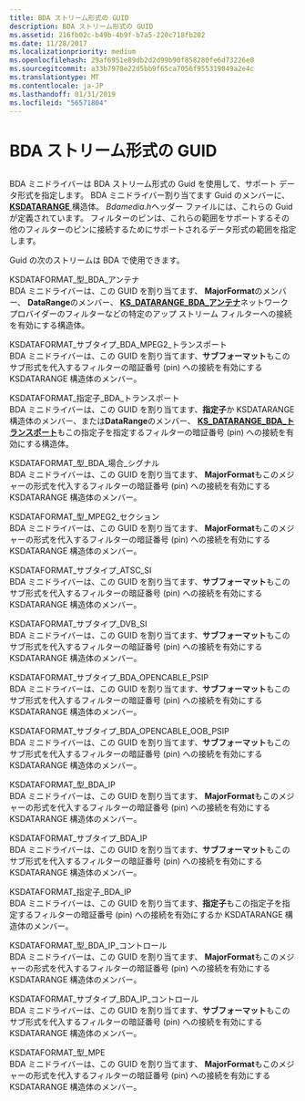 ```yaml
---
title: BDA ストリーム形式の GUID
description: BDA ストリーム形式の GUID
ms.assetid: 216fb02c-b49b-4b9f-b7a5-220c718fb202
ms.date: 11/28/2017
ms.localizationpriority: medium
ms.openlocfilehash: 29af6951e89db2d2d99b90f858280fe6d73226e0
ms.sourcegitcommit: a33b7978e22d5bb9f65ca7056f955319049a2e4c
ms.translationtype: MT
ms.contentlocale: ja-JP
ms.lasthandoff: 01/31/2019
ms.locfileid: "56571804"
---
```

# <a name="bda-stream-format-guids"></a>BDA ストリーム形式の GUID


## <span id="ddk_bda_stream_format_guids_ks"></span><span id="DDK_BDA_STREAM_FORMAT_GUIDS_KS"></span>


BDA ミニドライバーは BDA ストリーム形式の Guid を使用して、サポート データ形式を指定します。 BDA ミニドライバー割り当てます Guid のメンバーに、 [ **KSDATARANGE** ](https://msdn.microsoft.com/library/windows/hardware/ff561658)構造体。 *Bdamedia.h*ヘッダー ファイルには、これらの Guid が定義されています。 フィルターのピンは、これらの範囲をサポートするその他のフィルターのピンに接続するためにサポートされるデータ形式の範囲を指定します。

Guid の次のストリームは BDA で使用できます。

<span id="KSDATAFORMAT_TYPE_BDA_ANTENNA"></span><span id="ksdataformat_type_bda_antenna"></span>KSDATAFORMAT\_型\_BDA\_アンテナ  
BDA ミニドライバーは、この GUID を割り当てます、 **MajorFormat**のメンバー、 **DataRange**のメンバー、 [ **KS\_DATARANGE\_BDA\_アンテナ**](https://msdn.microsoft.com/library/windows/hardware/ff567343)ネットワーク プロバイダーのフィルターなどの特定のアップ ストリーム フィルターへの接続を有効にする構造体。

<span id="KSDATAFORMAT_SUBTYPE_BDA_MPEG2_TRANSPORT"></span><span id="ksdataformat_subtype_bda_mpeg2_transport"></span>KSDATAFORMAT\_サブタイプ\_BDA\_MPEG2\_トランスポート  
BDA ミニドライバーは、この GUID を割り当てます、**サブフォーマット**もこのサブ形式を代入するフィルターの暗証番号 (pin) への接続を有効にする KSDATARANGE 構造体のメンバー。

<span id="KSDATAFORMAT_SPECIFIER_BDA_TRANSPORT"></span><span id="ksdataformat_specifier_bda_transport"></span>KSDATAFORMAT\_指定子\_BDA\_トランスポート  
BDA ミニドライバーは、この GUID を割り当てます、**指定子**か KSDATARANGE 構造体のメンバー、または**DataRange**のメンバー、 [ **KS\_DATARANGE\_BDA\_トランスポート**](https://msdn.microsoft.com/library/windows/hardware/ff567346)もこの指定子を指定するフィルターの暗証番号 (pin) への接続を有効にする構造体。

<span id="KSDATAFORMAT_TYPE_BDA_IF_SIGNAL"></span><span id="ksdataformat_type_bda_if_signal"></span>KSDATAFORMAT\_型\_BDA\_場合\_シグナル  
BDA ミニドライバーは、この GUID を割り当てます、 **MajorFormat**もこのメジャーの形式を代入するフィルターの暗証番号 (pin) への接続を有効にする KSDATARANGE 構造体のメンバー。

<span id="KSDATAFORMAT_TYPE_MPEG2_SECTIONS"></span><span id="ksdataformat_type_mpeg2_sections"></span>KSDATAFORMAT\_型\_MPEG2\_セクション  
BDA ミニドライバーは、この GUID を割り当てます、 **MajorFormat**もこのメジャーの形式を代入するフィルターの暗証番号 (pin) への接続を有効にする KSDATARANGE 構造体のメンバー。

<span id="KSDATAFORMAT_SUBTYPE_ATSC_SI"></span><span id="ksdataformat_subtype_atsc_si"></span>KSDATAFORMAT\_サブタイプ\_ATSC\_SI  
BDA ミニドライバーは、この GUID を割り当てます、**サブフォーマット**もこのサブ形式を代入するフィルターの暗証番号 (pin) への接続を有効にする KSDATARANGE 構造体のメンバー。

<span id="KSDATAFORMAT_SUBTYPE_DVB_SI"></span><span id="ksdataformat_subtype_dvb_si"></span>KSDATAFORMAT\_サブタイプ\_DVB\_SI  
BDA ミニドライバーは、この GUID を割り当てます、**サブフォーマット**もこのサブ形式を代入するフィルターの暗証番号 (pin) への接続を有効にする KSDATARANGE 構造体のメンバー。

<span id="KSDATAFORMAT_SUBTYPE_BDA_OPENCABLE_PSIP"></span><span id="ksdataformat_subtype_bda_opencable_psip"></span>KSDATAFORMAT\_サブタイプ\_BDA\_OPENCABLE\_PSIP  
BDA ミニドライバーは、この GUID を割り当てます、**サブフォーマット**もこのサブ形式を代入するフィルターの暗証番号 (pin) への接続を有効にする KSDATARANGE 構造体のメンバー。

<span id="KSDATAFORMAT_SUBTYPE_BDA_OPENCABLE_OOB_PSIP"></span><span id="ksdataformat_subtype_bda_opencable_oob_psip"></span>KSDATAFORMAT\_サブタイプ\_BDA\_OPENCABLE\_OOB\_PSIP  
BDA ミニドライバーは、この GUID を割り当てます、**サブフォーマット**もこのサブ形式を代入するフィルターの暗証番号 (pin) への接続を有効にする KSDATARANGE 構造体のメンバー。

<span id="KSDATAFORMAT_TYPE_BDA_IP"></span><span id="ksdataformat_type_bda_ip"></span>KSDATAFORMAT\_型\_BDA\_IP  
BDA ミニドライバーは、この GUID を割り当てます、 **MajorFormat**もこのメジャーの形式を代入するフィルターの暗証番号 (pin) への接続を有効にする KSDATARANGE 構造体のメンバー。

<span id="KSDATAFORMAT_SUBTYPE_BDA_IP"></span><span id="ksdataformat_subtype_bda_ip"></span>KSDATAFORMAT\_サブタイプ\_BDA\_IP  
BDA ミニドライバーは、この GUID を割り当てます、**サブフォーマット**もこのサブ形式を代入するフィルターの暗証番号 (pin) への接続を有効にする KSDATARANGE 構造体のメンバー。

<span id="KSDATAFORMAT_SPECIFIER_BDA_IP"></span><span id="ksdataformat_specifier_bda_ip"></span>KSDATAFORMAT\_指定子\_BDA\_IP  
BDA ミニドライバーは、この GUID を割り当てます、**指定子**もこの指定子を指定するフィルターの暗証番号 (pin) への接続を有効にするか KSDATARANGE 構造体のメンバー。

<span id="KSDATAFORMAT_TYPE_BDA_IP_CONTROL"></span><span id="ksdataformat_type_bda_ip_control"></span>KSDATAFORMAT\_型\_BDA\_IP\_コントロール  
BDA ミニドライバーは、この GUID を割り当てます、 **MajorFormat**もこのメジャーの形式を代入するフィルターの暗証番号 (pin) への接続を有効にする KSDATARANGE 構造体のメンバー。

<span id="KSDATAFORMAT_SUBTYPE_BDA_IP_CONTROL"></span><span id="ksdataformat_subtype_bda_ip_control"></span>KSDATAFORMAT\_サブタイプ\_BDA\_IP\_コントロール  
BDA ミニドライバーは、この GUID を割り当てます、**サブフォーマット**もこのサブ形式を代入するフィルターの暗証番号 (pin) への接続を有効にする KSDATARANGE 構造体のメンバー。

<span id="KSDATAFORMAT_TYPE_MPE"></span><span id="ksdataformat_type_mpe"></span>KSDATAFORMAT\_型\_MPE  
BDA ミニドライバーは、この GUID を割り当てます、 **MajorFormat**もこのメジャーの形式を代入するフィルターの暗証番号 (pin) への接続を有効にする KSDATARANGE 構造体のメンバー。

 

 





